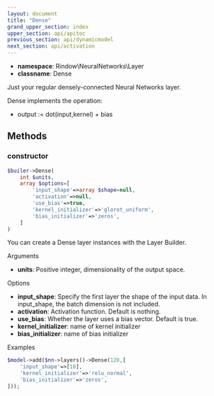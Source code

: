 ```yaml
---
layout: document
title: "Dense"
grand_upper_section: index
upper_section: api/apitoc
previous_section: api/dynamicmodel
next_section: api/activation
---
```


- **namespace**: Rindow\NeuralNetworks\Layer
- **classname**: Dense

Just your regular densely-connected Neural Networks layer.

Dense implements the operation:

- output := dot(input,kernel) + bias


Methods
-------

### constructor
```php
$builer->Dense(
    int $units,
    array $options=[
        'input_shape'=>array $shape=null,
        'activation'=>null,
        'use_bias'=>true,
        'kernel_initializer'=>'glorot_uniform',
        'bias_initializer'=>'zeros',
    ]
)
```
You can create a Dense layer instances with the Layer Builder.

Arguments

- **units**: Positive integer, dimensionality of the output space.

Options

- **input_shape**: Specify the first layer the shape of the input data. In input_shape, the batch dimension is not included.
- **activation**: Activation function. Default is nothing.
- **use_bias**: Whether the layer uses a bias vector. Default is true.
- **kernel_initializer**: name of kernel initializer
- **bias_initializer**: name of bias initializer

Examples

```php
$model->add($nn->layers()->Dense(128,[
    'input_shape'=>[10],
    'kernel_initializer'=>'relu_normal',
    'bias_initializer'=>'zeros',
]));
```
